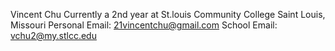 Vincent Chu
Currently a 2nd year at St.louis Community College
Saint Louis, Missouri
Personal Email: 21vincentchu@gmail.com
School Email: vchu2@my.stlcc.edu
